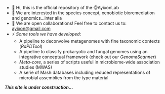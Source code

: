 - 👋 Hi, this is the official repository of the @AyixonLab
- 👀 We are interested in the species concept, xenobiotic bioremediation and genomics...inter alia
- 💞️ We are open collaborations! Feel free to contact us to: ayixon@gmail.com
- ⚡ *Some tools we have developed*:
  - A pipeline to deconvolve metagenomes with fine taxonomic contexts (*RaPDTool*)
  - A pipeline to classify prokaryotic and fungal genomes using an integrative conceptual framework (check out our *GenomeScanner*)
  - *Meta-core*, a series of scripts useful in microbiome-wide association studies (MWAS)
  - A serie of Mash databases including reduced representations of microbial assemblies from the type material

***This site is under construction...***
 
<!---
AyixonLab/AyixonLab is a ✨ special ✨ repository because its `README.md` (this file) appears on your GitHub profile.
You can click the Preview link to take a look at your changes.
--->
